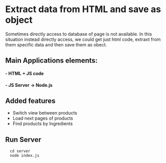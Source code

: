 # Extract data from HTML and save as object
Sometimes directly access to database of page is not available. 
In this situation instead directly access, we could get just html code, 
extraxt from them specific data and then save them as obect.

## Main Applications elements:
#### - HTML + JS code
#### - JS Server -> Node.js

## Added features
- Switch view between products
-  Load next pages of products
-  Find products by Ingredients

## Run Server

```http
  cd server
  node index.js
```